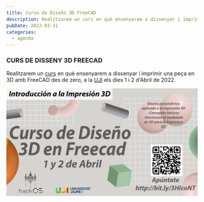 ```yaml
---
title: Curso de Diseño 3D FreeCAD
description: Realitzarem un curs en què ensenyarem a dissenyar i imprimir una peça en 3D amb FreeCAD des de zero, a la UJI els dies 1 i 2 d'Abril de 2022.
pubDate: 2022-03-31
categories:
  - agenda
---
```


### CURS DE DISSENY 3D FREECAD

Realitzarem un [curs](bit.ly/3HIcoNT) en què ensenyarem a dissenyar i imprimir una peça en 3D amb FreeCAD des de zero, a la [UJI](https://www.google.es/maps/place/Universitat+Jaume+I/@39.9902105,-0.0511631,14z/data=!4m6!3m5!1s0xd5ffe0fca9b5147:0x1368bf53b3a7fb3f!8m2!3d39.9943481!4d-0.0702147!16zL20vMDg0dGNk?coh=164777&entry=tt&shorturl=1) els dies 1 i 2 d'Abril de 2022.

![](images/5259437-v3-banner-1-1024x576.jpg)
